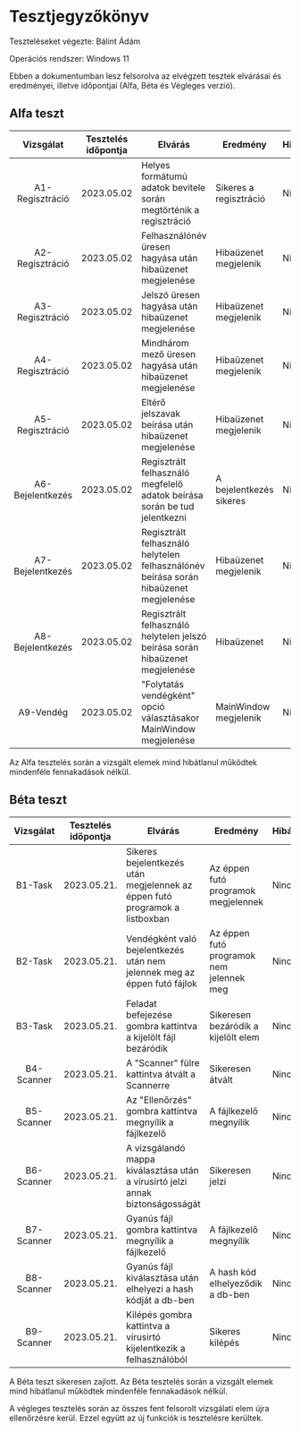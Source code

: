# Tesztjegyzőkönyv

Teszteléseket végezte: Bálint Ádám

Operációs rendszer: Windows 11

Ebben a dokumentumban lesz felsorolva az elvégzett tesztek elvárásai és eredményei, illetve időpontjai (Alfa, Béta és Végleges verzió).

## Alfa teszt

| Vizsgálat | Tesztelés időpontja | Elvárás | Eredmény | Hibák |
| :---: | --- | --- | --- | --- |
| A1-Regisztráció | 2023.05.02 | Helyes formátumú adatok bevitele során megtörténik a regisztráció | Sikeres a regisztráció | Nincs |
| A2-Regisztráció | 2023.05.02 | Felhasználónév üresen hagyása után hibaüzenet megjelenése | Hibaüzenet megjelenik | Nincs |
| A3-Regisztráció | 2023.05.02 | Jelszó üresen hagyása után hibaüzenet megjelenése | Hibaüzenet megjelenik | Nincs |
| A4-Regisztráció | 2023.05.02 | Mindhárom mező üresen hagyása után hibaüzenet megjelenése | Hibaüzenet megjelenik | Nincs |
| A5-Regisztráció | 2023.05.02 | Eltérő jelszavak beírása után hibaüzenet megjelenése | Hibaüzenet megjelenik | Nincs |
| A6-Bejelentkezés| 2023.05.02 | Regisztrált felhasználó megfelelő adatok beírása során be tud jelentkezni | A bejelentkezés sikeres| Nincs |
| A7-Bejelentkezés| 2023.05.02 | Regisztrált felhasználó helytelen felhasználónév beírása során hibaüzenet megjelenése | Hibaüzenet megjelenik | Nincs |
| A8-Bejelentkezés| 2023.05.02 | Regisztrált felhasználó helytelen jelszó beírása során hibaüzenet megjelenése | Hibaüzenet | Nincs |
| A9-Vendég | 2023.05.02 | "Folytatás vendégként" opció választásakor MainWindow megjelenése | MainWindow megjelenik | Nincs |

Az Alfa tesztelés során a vizsgált elemek mind hibátlanul működtek mindenféle fennakadások nélkül.

## Béta teszt

| Vizsgálat | Tesztelés időpontja | Elvárás | Eredmény | Hibák |
| :---: | --- | --- | --- | --- |
| B1-Task | 2023.05.21. | Sikeres bejelentkezés után megjelennek az éppen futó programok a listboxban | Az éppen futó programok megjelennek | Nincs |
| B2-Task | 2023.05.21. | Vendégként való bejelentkezés után nem jelennek meg az éppen futó fájlok | Az éppen futó programok nem jelennek meg | Nincs |
| B3-Task | 2023.05.21. | Feladat befejezése gombra kattintva a kijelölt fájl bezáródik | Sikeresen bezáródik a kijelölt elem | Nincs |
| B4-Scanner | 2023.05.21. | A "Scanner" fülre kattintva átvált a Scannerre | Sikeresen átvált | Nincs |
| B5-Scanner | 2023.05.21. | Az "Ellenőrzés" gombra kattintva megnyílik a fájlkezelő | A fájlkezelő megnyílik | Nincs |
| B6-Scanner | 2023.05.21. | A vizsgálandó mappa kiválasztása után a vírusirtó jelzi annak biztonságosságát | Sikeresen jelzi | Nincs |
| B7-Scanner | 2023.05.21. | Gyanús fájl gombra kattintva megnyílik a fájlkezelő | A fájlkezelő megnyílik | Nincs |
| B8-Scanner | 2023.05.21. | Gyanús fájl kiválasztása után elhelyezi a hash kódját a db-ben | A hash kód elhelyeződik a db-ben | Nincs |
| B9-Scanner | 2023.05.21. | Kilépés gombra kattintva a vírusirtó kijelentkezik a felhasználóból | Sikeres kilépés | Nincs |

A Béta teszt sikeresen zajlott.
Az Béta tesztelés során a vizsgált elemek mind hibátlanul működtek mindenféle fennakadások nélkül.

A végleges tesztelés során az összes fent felsorolt vizsgálati elem újra ellenőrzésre kerül. Ezzel együtt az új funkciók is tesztelésre kerültek.
